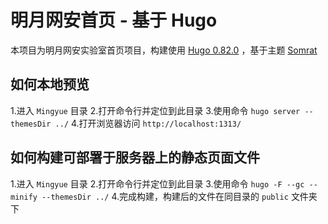 # 明月网安首页 - 基于 Hugo
本项目为明月网安实验室首页项目，构建使用 [Hugo 0.82.0](https://github.com/gohugoio/hugo) ，基于主题 [Somrat](https://github.com/somratpro/somrat)

## 如何本地预览
1.进入 `Mingyue` 目录
2.打开命令行并定位到此目录
3.使用命令 `hugo server --themesDir ../`
4.打开浏览器访问 `http://localhost:1313/`

## 如何构建可部署于服务器上的静态页面文件
1.进入 `Mingyue` 目录
2.打开命令行并定位到此目录
3.使用命令 `hugo -F --gc --minify --themesDir ../`
4.完成构建，构建后的文件在同目录的 `public` 文件夹下
